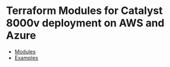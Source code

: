 # Terraform Modules for Catalyst 8000v deployment on AWS and Azure

- [Modules](modules/README.md)
- [Examples](examples/README.md)
